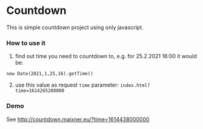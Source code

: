 # Countdown

This is simple countdown project using only javascript.

### How to use it

1) find out time you need to countdown to, e.g. for 25.2.2021 16:00 it would be:
```
new Date(2021,1,25,16).getTime()
```
2) use this value as request `time` parameter: `index.html?time=1614265200000`

### Demo

See http://countdown.maixner.eu/?time=1614438000000